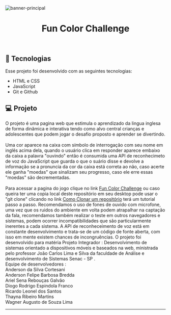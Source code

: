 <img align="center" alt=banner-principal src="/img/banner-principal.png">
<h1 align="center"> Fun Color Challenge </h1>



<br>

## 🚀 Tecnologias

Esse projeto foi desenvolvido com as seguintes tecnologias:

- HTML e CSS
- JavaScript
- Git e Github

## 💻 Projeto


O projeto é uma pagina web que estimula o aprendizado da lingua inglesa de forma dinâmica e interativa tendo como alvo central crianças e adolescentes que podem jogar o desafio proposto e aprender se divertindo. <br> <br>
Uma cor aparece na caixa com símbolo de interrogação com seu nome em inglês acima dela, quando o usuário clica em responder aparece embaixo da caixa a palavra "ouvindo" então é consumida uma API de reconhecimeto de voz do JavaScript que guarda o que o suário disse e devolve a informação se a pronuncia da cor da caixa está correta ao não, caso acerte ele ganha "moedas" que sinalizam seu progresso, caso ele erre essas "moedas" são decrementadas. <br> <br>
Para acessar a pagina do jogo clique no link  [Fun Color Challenge](https://wagnersousalima.github.io/FunColorChallenge-PI-GrupoExtra01/) ou caso queira ter uma copia local deste repositório em seu desktop pode usar o "git clone" clicando no link  [Como Clonar um repositório](https://docs.github.com/pt/repositories/creating-and-managing-repositories/cloning-a-repository) terá um tutorial passo a passo. Recomendamos o uso de fones de ouvido com microfone, uma vez que os ruidos do ambiente em volta podem atrapalhar na captação da fala, recomendamos também realizar o teste em outros navegadores e sistemas, podem ocorrer incompatibilidades que são particularmente inerentes a cada sistema. A API de reconheceimento de voz está em constante desenvolvimento e trata-se de um código de fonte aberta, com isso em mente existem chances de incongruências.
O projeto foi desenvolvido para matéria Projeto Integrador : Desenvolvimento de sistemas orientado a dispositivos móveis e baseados na web, ministrada pelo professor João Carlos Lima e Silva da faculdade de Análise e desenvolvimento de Sistemas Senac - SP . <br>
Equipe de desenvolvedores : <br>
Anderson da Silva Cortesani  <br>
Anderson Felipe Barbosa Bredda <br>
Ariel Sena Rebouças Galvão <br>
Diogo Rodrigo Espindola Franco <br>
Ricardo Leonel dos Santos <br>
Thayna Ribeiro Martins <br>
Wagner Augusto de Souza Lima  <br>





---
